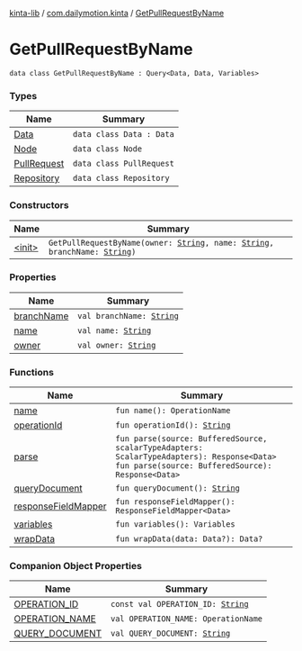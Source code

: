 [kinta-lib](../../index.md) / [com.dailymotion.kinta](../index.md) / [GetPullRequestByName](./index.md)

# GetPullRequestByName

`data class GetPullRequestByName : Query<Data, Data, Variables>`

### Types

| Name | Summary |
|---|---|
| [Data](-data/index.md) | `data class Data : Data` |
| [Node](-node/index.md) | `data class Node` |
| [PullRequest](-pull-request/index.md) | `data class PullRequest` |
| [Repository](-repository/index.md) | `data class Repository` |

### Constructors

| Name | Summary |
|---|---|
| [&lt;init&gt;](-init-.md) | `GetPullRequestByName(owner: `[`String`](https://kotlinlang.org/api/latest/jvm/stdlib/kotlin/-string/index.html)`, name: `[`String`](https://kotlinlang.org/api/latest/jvm/stdlib/kotlin/-string/index.html)`, branchName: `[`String`](https://kotlinlang.org/api/latest/jvm/stdlib/kotlin/-string/index.html)`)` |

### Properties

| Name | Summary |
|---|---|
| [branchName](branch-name.md) | `val branchName: `[`String`](https://kotlinlang.org/api/latest/jvm/stdlib/kotlin/-string/index.html) |
| [name](name.md) | `val name: `[`String`](https://kotlinlang.org/api/latest/jvm/stdlib/kotlin/-string/index.html) |
| [owner](owner.md) | `val owner: `[`String`](https://kotlinlang.org/api/latest/jvm/stdlib/kotlin/-string/index.html) |

### Functions

| Name | Summary |
|---|---|
| [name](name.md) | `fun name(): OperationName` |
| [operationId](operation-id.md) | `fun operationId(): `[`String`](https://kotlinlang.org/api/latest/jvm/stdlib/kotlin/-string/index.html) |
| [parse](parse.md) | `fun parse(source: BufferedSource, scalarTypeAdapters: ScalarTypeAdapters): Response<Data>`<br>`fun parse(source: BufferedSource): Response<Data>` |
| [queryDocument](query-document.md) | `fun queryDocument(): `[`String`](https://kotlinlang.org/api/latest/jvm/stdlib/kotlin/-string/index.html) |
| [responseFieldMapper](response-field-mapper.md) | `fun responseFieldMapper(): ResponseFieldMapper<Data>` |
| [variables](variables.md) | `fun variables(): Variables` |
| [wrapData](wrap-data.md) | `fun wrapData(data: Data?): Data?` |

### Companion Object Properties

| Name | Summary |
|---|---|
| [OPERATION_ID](-o-p-e-r-a-t-i-o-n_-i-d.md) | `const val OPERATION_ID: `[`String`](https://kotlinlang.org/api/latest/jvm/stdlib/kotlin/-string/index.html) |
| [OPERATION_NAME](-o-p-e-r-a-t-i-o-n_-n-a-m-e.md) | `val OPERATION_NAME: OperationName` |
| [QUERY_DOCUMENT](-q-u-e-r-y_-d-o-c-u-m-e-n-t.md) | `val QUERY_DOCUMENT: `[`String`](https://kotlinlang.org/api/latest/jvm/stdlib/kotlin/-string/index.html) |
